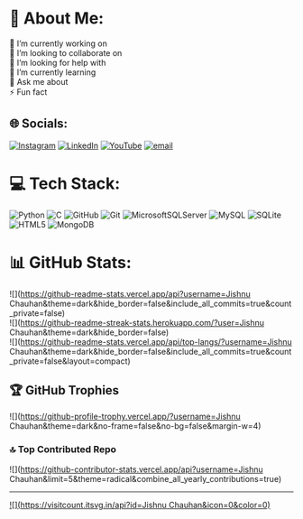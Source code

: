 # 💫 About Me:
🔭 I’m currently working on<br>👯 I’m looking to collaborate on<br>🤝 I’m looking for help with<br>🌱 I’m currently learning<br>💬 Ask me about<br>⚡ Fun fact


## 🌐 Socials:
[![Instagram](https://img.shields.io/badge/Instagram-%23E4405F.svg?logo=Instagram&logoColor=white)](https://instagram.com/https://www.instagram.com/jishnu.chauhan/) [![LinkedIn](https://img.shields.io/badge/LinkedIn-%230077B5.svg?logo=linkedin&logoColor=white)](https://linkedin.com/in/https://www.linkedin.com/in/www.linkedin.com/in/jishnu-chauhan-384883284lipi=urn%3Ali%3Apage%3Ad_flagship3_profile_view_base_contact_details%3Bj5bZANENSmCWmBZuGRtChA%3D%3D) [![YouTube](https://img.shields.io/badge/YouTube-%23FF0000.svg?logo=YouTube&logoColor=white)](https://youtube.com/@https://l.instagram.com/?u=https%3A%2F%2Fyoutube.com%2Fchannel%2FUCb_2hzjXTf0hCGIQoNhBjaQ%3Ffbclid%3DPAZXh0bgNhZW0CMTEAAabtVDkmh3zNue5R4dkJNHGWT_oy1WJfe3mc0oX58WcMgl_dTk_VPl-iALI_aem_9jCCBsrlp64dmGO6QJmRvQ&e=AT33WuBZkjMXz8FDNTM5ITxVVClVTud6pvjtMC86P5fdqA7HrV3bem8BJLusy4dAphz7e2rPT-pRYwukK15DXTvLFa3dxoLU5SfIuIs) [![email](https://img.shields.io/badge/Email-D14836?logo=gmail&logoColor=white)](mailto:jishnu.chauhan6@mail.com) 

# 💻 Tech Stack:
![Python](https://img.shields.io/badge/python-3670A0?style=for-the-badge&logo=python&logoColor=ffdd54) ![C](https://img.shields.io/badge/c-%2300599C.svg?style=for-the-badge&logo=c&logoColor=white) ![GitHub](https://img.shields.io/badge/github-%23121011.svg?style=for-the-badge&logo=github&logoColor=white) ![Git](https://img.shields.io/badge/git-%23F05033.svg?style=for-the-badge&logo=git&logoColor=white) ![MicrosoftSQLServer](https://img.shields.io/badge/Microsoft%20SQL%20Server-CC2927?style=for-the-badge&logo=microsoft%20sql%20server&logoColor=white) ![MySQL](https://img.shields.io/badge/mysql-4479A1.svg?style=for-the-badge&logo=mysql&logoColor=white) ![SQLite](https://img.shields.io/badge/sqlite-%2307405e.svg?style=for-the-badge&logo=sqlite&logoColor=white) ![HTML5](https://img.shields.io/badge/html5-%23E34F26.svg?style=for-the-badge&logo=html5&logoColor=white) ![MongoDB](https://img.shields.io/badge/MongoDB-%234ea94b.svg?style=for-the-badge&logo=mongodb&logoColor=white)
# 📊 GitHub Stats:
![](https://github-readme-stats.vercel.app/api?username=Jishnu Chauhan&theme=dark&hide_border=false&include_all_commits=true&count_private=false)<br/>
![](https://github-readme-streak-stats.herokuapp.com/?user=Jishnu Chauhan&theme=dark&hide_border=false)<br/>
![](https://github-readme-stats.vercel.app/api/top-langs/?username=Jishnu Chauhan&theme=dark&hide_border=false&include_all_commits=true&count_private=false&layout=compact)

## 🏆 GitHub Trophies
![](https://github-profile-trophy.vercel.app/?username=Jishnu Chauhan&theme=dark&no-frame=false&no-bg=false&margin-w=4)

### 🔝 Top Contributed Repo
![](https://github-contributor-stats.vercel.app/api?username=Jishnu Chauhan&limit=5&theme=radical&combine_all_yearly_contributions=true)

---
[![](https://visitcount.itsvg.in/api?id=Jishnu Chauhan&icon=0&color=0)](https://visitcount.itsvg.in)

<!-- Proudly created with GPRM ( https://gprm.itsvg.in ) -->
